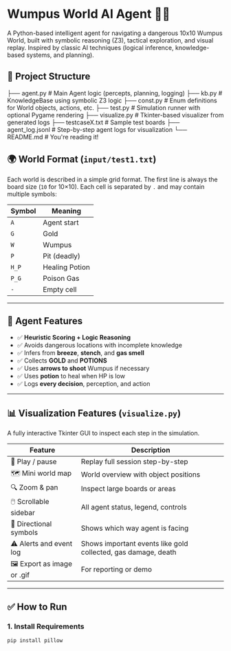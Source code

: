 # Wumpus World AI Agent 🧠🏹

A Python-based intelligent agent for navigating a dangerous 10x10 Wumpus World, built with symbolic reasoning (Z3), tactical exploration, and visual replay. Inspired by classic AI techniques (logical inference, knowledge-based systems, and planning).

## 📂 Project Structure

├── agent.py # Main Agent logic (percepts, planning, logging)
├── kb.py # KnowledgeBase using symbolic Z3 logic
├── const.py # Enum definitions for World objects, actions, etc.
├── test.py # Simulation runner with optional Pygame rendering
├── visualize.py # Tkinter-based visualizer from generated logs
├── testcaseX.txt # Sample test boards
├── agent_log.jsonl # Step-by-step agent logs for visualization
└── README.md # You're reading it!


## 🌍 World Format (`input/test1.txt`)

Each world is described in a simple grid format. The first line is always the board size (`10` for 10×10). Each cell is separated by `.` and may contain multiple symbols:

| Symbol  | Meaning            |
|---------|--------------------|
| `A`     | Agent start        |
| `G`     | Gold               |
| `W`     | Wumpus             |
| `P`     | Pit (deadly)       |
| `H_P`   | Healing Potion     |
| `P_G`   | Poison Gas         |
| `-`     | Empty cell         |

---

## 🧠 Agent Features

- ✅ **Heuristic Scoring + Logic Reasoning**
- ✅ Avoids dangerous locations with incomplete knowledge
- ✅ Infers from **breeze**, **stench**, and **gas smell**
- ✅ Collects **GOLD** and **POTIONS**
- ✅ Uses **arrows to shoot** Wumpus if necessary
- ✅ Uses **potion** to heal when HP is low
- ✅ Logs **every decision**, perception, and action

---

## 📊 Visualization Features (`visualize.py`)

A fully interactive Tkinter GUI to inspect each step in the simulation.

| Feature                        | Description |
|-------------------------------|-------------|
| 🔁 Play / pause               | Replay full session step-by-step
| 🗺️ Mini world map             | World overview with object positions
| 🔍 Zoom & pan                | Inspect large boards or areas
| 🖱️ Scrollable sidebar        | All agent status, legend, controls
| 🧭 Directional symbols        | Shows which way agent is facing
| ⚠️ Alerts and event log      | Shows important events like gold collected, gas damage, death
| 🖼 Export as image or .gif     | For reporting or demo

---

## ✅ How to Run

### 1. Install Requirements

```bash
pip install pillow


